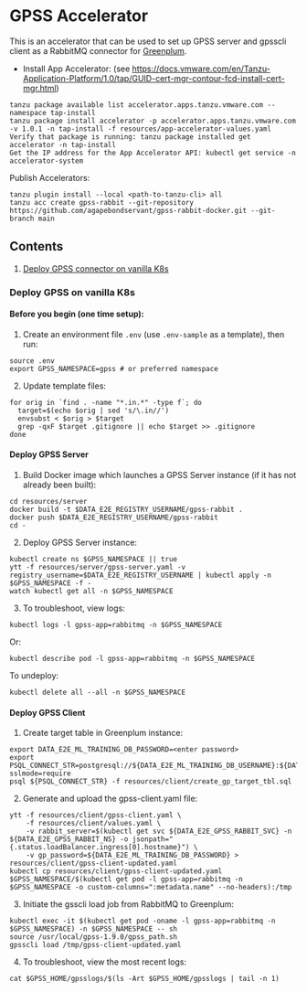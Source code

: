 # GPSS Accelerator

This is an accelerator that can be used to set up GPSS server and gpsscli client as a RabbitMQ connector for [Greenplum](https://docs.vmware.com/en/VMware-Tanzu-Greenplum-Streaming-Server/1.9/greenplum-streaming-server/GUID-rabbitmq-loading.html).

* Install App Accelerator: (see https://docs.vmware.com/en/Tanzu-Application-Platform/1.0/tap/GUID-cert-mgr-contour-fcd-install-cert-mgr.html)
```
tanzu package available list accelerator.apps.tanzu.vmware.com --namespace tap-install
tanzu package install accelerator -p accelerator.apps.tanzu.vmware.com -v 1.0.1 -n tap-install -f resources/app-accelerator-values.yaml
Verify that package is running: tanzu package installed get accelerator -n tap-install
Get the IP address for the App Accelerator API: kubectl get service -n accelerator-system
```

Publish Accelerators:
```
tanzu plugin install --local <path-to-tanzu-cli> all
tanzu acc create gpss-rabbit --git-repository https://github.com/agapebondservant/gpss-rabbit-docker.git --git-branch main
```

## Contents
1. [Deploy GPSS connector on vanilla K8s](#k8s)

### Deploy GPSS on vanilla K8s<a name="k8s"/>

#### Before you begin (one time setup):
1. Create an environment file `.env` (use `.env-sample` as a template), then run:
```
source .env
export GPSS_NAMESPACE=gpss # or preferred namespace
```

2. Update template files:
```
for orig in `find . -name "*.in.*" -type f`; do
  target=$(echo $orig | sed 's/\.in//')
  envsubst < $orig > $target
  grep -qxF $target .gitignore || echo $target >> .gitignore
done
```

#### Deploy GPSS Server
1. Build Docker image which launches a GPSS Server instance (if it has not already been built):
```
cd resources/server
docker build -t $DATA_E2E_REGISTRY_USERNAME/gpss-rabbit .
docker push $DATA_E2E_REGISTRY_USERNAME/gpss-rabbit
cd -
```

2. Deploy GPSS Server instance:
```
kubectl create ns $GPSS_NAMESPACE || true
ytt -f resources/server/gpss-server.yaml -v registry_username=$DATA_E2E_REGISTRY_USERNAME | kubectl apply -n $GPSS_NAMESPACE -f -
watch kubectl get all -n $GPSS_NAMESPACE
```

3. To troubleshoot, view logs:
```
kubectl logs -l gpss-app=rabbitmq -n $GPSS_NAMESPACE
```
Or:
```
kubectl describe pod -l gpss-app=rabbitmq -n $GPSS_NAMESPACE
```

To undeploy:
```
kubectl delete all --all -n $GPSS_NAMESPACE
```

#### Deploy GPSS Client
1. Create target table in Greenplum instance:
```
export DATA_E2E_ML_TRAINING_DB_PASSWORD=<enter password>
export PSQL_CONNECT_STR=postgresql://${DATA_E2E_ML_TRAINING_DB_USERNAME}:${DATA_E2E_ML_TRAINING_DB_PASSWORD}@${DATA_E2E_ML_TRAINING_DB_HOST}:${DATA_E2E_ML_TRAINING_DB_PORT}/${DATA_E2E_ML_TRAINING_DB_DATABASE}?sslmode=require
psql ${PSQL_CONNECT_STR} -f resources/client/create_gp_target_tbl.sql
```

2. Generate and upload the gpss-client.yaml file:
```
ytt -f resources/client/gpss-client.yaml \
    -f resources/client/values.yaml \
    -v rabbit_server=$(kubectl get svc ${DATA_E2E_GPSS_RABBIT_SVC} -n ${DATA_E2E_GPSS_RABBIT_NS} -o jsonpath="{.status.loadBalancer.ingress[0].hostname}") \
    -v gp_password=${DATA_E2E_ML_TRAINING_DB_PASSWORD} > resources/client/gpss-client-updated.yaml
kubectl cp resources/client/gpss-client-updated.yaml $GPSS_NAMESPACE/$(kubectl get pod -l gpss-app=rabbitmq -n $GPSS_NAMESPACE -o custom-columns=":metadata.name" --no-headers):/tmp
```

3. Initiate the gsscli load job from RabbitMQ to Greenplum:
```
kubectl exec -it $(kubectl get pod -oname -l gpss-app=rabbitmq -n $GPSS_NAMESPACE) -n $GPSS_NAMESPACE -- sh
source /usr/local/gpss-1.9.0/gpss_path.sh
gpsscli load /tmp/gpss-client-updated.yaml 
```

4. To troubleshoot, view the most recent logs:
```
cat $GPSS_HOME/gpsslogs/$(ls -Art $GPSS_HOME/gpsslogs | tail -n 1)
```

